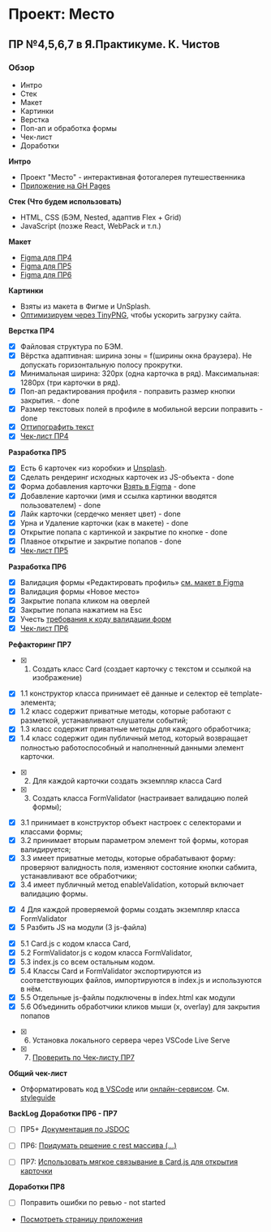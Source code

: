 # Проект: Место
## ПР №4,5,6,7 в Я.Практикуме. К. Чистов

### Обзор
* Интро
* Стек
* Макет
* Картинки
* Верстка
* Поп-ап и обработка формы
* Чек-лист
* Доработки


**Интро**
* Проект "Место" - интерактивная фотогалерея путешественника
* [Приложение на GH Pages](https://kirillchistov.github.io/mesto/index.html)

**Стек (Что будем использовать)**
- HTML, CSS (БЭМ, Nested, адаптив Flex + Grid)
- JavaScript (позже React, WebPack и т.п.)

**Макет**
* [Figma для ПР4](https://www.figma.com/file/2cn9N9jSkmxD84oJik7xL7/JavaScript.-Sprint-4?node-id=0%3A1)
* [Figma для ПР5](https://www.figma.com/file/bjyvbKKJN2naO0ucURl2Z0/JavaScript.-Sprint-5?node-id=0%3A1)
* [Figma для ПР6](https://www.figma.com/file/kRVLKwYG3d1HGLvh7JFWRT/JavaScript.-Sprint-6?node-id=0%3A1)

**Картинки**
* Взяты из макета в Фигме и UnSplash.
* [Оптимизируем через TinyPNG](https://tinypng.com/), чтобы ускорить загрузку сайта.

**Верстка ПР4**
* [x] Файловая структура по БЭМ. 
* [x] Вёрстка адаптивная: ширина зоны = f(ширины окна браузера). Не допускать горизонтальную полосу прокрутки. 
* [x] Минимальная ширина: 320px (одна карточка в ряд). Максимальная: 1280px (три карточки в ряд).
* [x] Поп-ап редактирования профиля - поправить размер кнопки закрытия. - done
* [x] Размер текстовых полей в профиле в мобильной версии поправить - done
* [x] [Оттипографить текст](https://www.artlebedev.ru/typograf/)
* [x] [Чек-лист ПР4](https://code.s3.yandex.net/web-developer/checklists-pdf/new-program/checklist-4.pdf)

**Разработка ПР5**
* [x] Есть 6 карточек «из коробки» и [Unsplash](https://unsplash.com/collections/8749236/russia).
* [x] Сделать рендеринг исходных карточек из JS-объекта - done 
* [x] Форма добавления карточки [Взять в Figma](https://www.figma.com/file/bjyvbKKJN2naO0ucURl2Z0/JavaScript.-Sprint-5?node-id=0%3A1) - done
* [x] Добавление карточки (имя и ссылка картинки вводятся пользователем) - done
* [x] Лайк карточки (сердечко меняет цвет) - done
* [x] Урна и Удаление карточки (как в макете) - done
* [x] Открытие попапа с картинкой и закрытие по кнопке - done
* [x] Плавное открытие и закрытие попапов - done
* [x] [Чек-лист ПР5](https://code.s3.yandex.net/web-developer/checklists-pdf/new-program/checklist-5.pdf)

**Разработка ПР6**
* [x] Валидация формы «Редактировать профиль» [см. макет в Figma](https://www.figma.com/file/kRVLKwYG3d1HGLvh7JFWRT/JavaScript.-Sprint-6?node-id=0%3A1) 
* [x] Валидация формы «Новое место»
* [x] Закрытие попапа кликом на оверлей
* [x] Закрытие попапа нажатием на Esc
* [x] Учесть [требования к коду валидации форм](https://practicum.yandex.ru/learn/web/courses/35d951a1-b62c-4a96-96ac-a8118657fad0/sprints/34081/topics/43fd3acc-ab09-42b0-9a1a-478423a2650a/lessons/e42c1359-1e14-4586-bb92-ad1b44c6e0c4/) 
* [x] [Чек-лист ПР6](https://code.s3.yandex.net/web-developer/checklists-pdf/new-program/checklist-6.pdf)

**Рефакторинг ПР7**
* [x] 1.  Создать класс Card (создает карточку с текстом и ссылкой на изображение)
- [x] 1.1 конструктор класса принимает её данные и селектор её template-элемента;
- [x] 1.2 класс содержит приватные методы, которые работают с разметкой, устанавливают слушатели событий;
- [x] 1.3 класс содержит приватные методы для каждого обработчика;
- [x] 1.4 класс содержит один публичный метод, который возвращает полностью работоспособный и наполненный данными элемент карточки.
* [x] 2.  Для каждой карточки создать экземпляр класса Card  
* [x] 3.  Создать класса FormValidator (настраивает валидацию полей формы);
- [x] 3.1 принимает в конструктор объект настроек с селекторами и классами формы;
- [x] 3.2 принимает вторым параметром элемент той формы, которая валидируется;
- [x] 3.3 имеет приватные методы, которые обрабатывают форму: проверяют валидность поля, изменяют состояние кнопки сабмита, устанавливают все обработчики;
- [x] 3.4 имеет публичный метод enableValidation, который включает валидацию формы.
* [x] 4  Для каждой проверяемой формы создать экземпляр класса FormValidator
* [x] 5  Разбить JS на модули (3 js-файла)
- [x] 5.1 Card.js с кодом класса Card,
- [X] 5.2 FormValidator.js с кодом класса FormValidator,
- [X] 5.3 index.js со всем остальным кодом.
- [X] 5.4  Классы Card и FormValidator экспортируются из соответствующих файлов, импортируются в index.js и используются в нём.
- [X] 5.5  Отдельные js-файлы подключены в index.html как модули
- [X] 5.6  Объединить обработчики кликов мыши (x, overlay) для закрытия попапов
* [X] 6.  Установка локального сервера через VSCode Live Serve
* [X] 7.  [Проверить по Чек-листу ПР7](https://code.s3.yandex.net/web-developer/checklists-pdf/new-program/checklist-7.pdf)

**Общий чек-лист**
* Отформатировать код [в VSCode](https://codengineering.ru/q/how-do-you-format-code-in-visual-studio-code-vscode-27090) или [онлайн-сервисом](https://webformatter.com/). См. [styleguide](https://code.s3.yandex.net/frontend-developer/landings/layout-design-rules/index.html)

**BackLog Доработки ПР6 - ПР7**
* [ ] ПР5+ [Документация по JSDOC](https://jsdoc.app/about-getting-started.html)
* [ ] ПР6: [Придумать решение с rest массива (...)](https://practicum.yandex.ru/learn/web/courses/35d951a1-b62c-4a96-96ac-a8118657fad0/sprints/34081/topics/43fd3acc-ab09-42b0-9a1a-478423a2650a/lessons/e42c1359-1e14-4586-bb92-ad1b44c6e0c4/)
* [ ] ПР7: [Использовать мягкое связывание в Card.js для открытия карточки](https://practicum.yandex.ru/learn/web/courses/370a2c73-45bf-439f-a747-ef4e3c0db48f/sprints/16601/topics/47de79ed-56e5-4e6b-b08c-36d583dcaf4d/lessons/e7a2fc07-b2c0-4b44-bbd9-ed4c2a34f369/)


**Доработки ПР8**
* [ ] Поправить ошибки по ревью - not started

* [Посмотреть страницу приложения](https://kirillchistov.github.io/mesto/index.html)